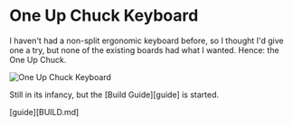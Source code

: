 # One Up Chuck Keyboard

I haven't had a non-split ergonomic keyboard before,
so I thought I'd give one a try, but none of the
existing boards had what I wanted. Hence:
the One Up Chuck.

![One Up Chuck Keyboard](images/chuck.jpg)

Still in its infancy, but the [Build Guide][guide] is started.

[guide][BUILD.md]
